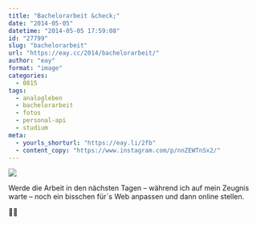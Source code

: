 ```yaml
---
title: "Bachelorarbeit &check;"
date: "2014-05-05"
datetime: "2014-05-05 17:59:08"
id: "27799"
slug: "bachelorarbeit"
url: "https://eay.cc/2014/bachelorarbeit/"
author: "eay"
format: "image"
categories:
  - 0815
tags:
  - analogleben
  - bachelorarbeit
  - fotos
  - personal-api
  - studium
meta:
  - yourls_shorturl: "https://eay.li/2fb"
  - content_copy: "https://www.instagram.com/p/nnZEWTnSx2/"
---
```


![](https://eay.cc/uploads/2014/bestanden.jpg)

Werde die Arbeit in den nächsten Tagen – während ich auf mein Zeugnis warte – noch ein bisschen für´s Web anpassen und dann online stellen.

💪🏻
